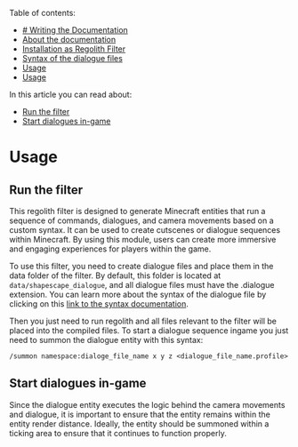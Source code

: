 <!-- doctree start -->
Table of contents:
- [# Writing the Documentation](/docs/writing_the_documentation.md)
- [About the documentation](/docs/README.md)
- [Installation as Regolith Filter](/docs/installation.md)
- [Syntax of the dialogue files](/docs/syntax.md)
- [Usage](/docs/usage_as_module.md)
- [Usage](/docs/usage_with_regolith_filter.md)

In this article you can read about:
- [Run the filter](#run-the-filter)
- [Start dialogues in-game](#start-dialogues-in-game)
<!-- doctree end -->
# Usage

## Run the filter
This regolith filter is designed to generate Minecraft entities that run a sequence of commands, dialogues, and camera movements based on a custom syntax. It can be used to create cutscenes or dialogue sequences within Minecraft. By using this module, users can create more immersive and engaging experiences for players within the game.

To use this filter, you need to create dialogue files and place them in the data folder of the filter. By default, this folder is located at `data/shapescape_dialogue`, and all dialogue files must have the .dialogue extension. You can learn more about the syntax of the dialogue file by clicking on this [link to the syntax documentation](/docs/syntax.md).

Then you just need to run regolith and all files relevant to the filter will be placed into the compiled files. To start a dialogue sequence ingame you just need to summon the dialogue entity with this syntax:

```
/summon namespace:dialoge_file_name x y z <dialogue_file_name.profile>
```

## Start dialogues in-game
Since the dialogue entity executes the logic behind the camera movements and dialogue, it is important to ensure that the entity remains within the entity render distance. Ideally, the entity should be summoned within a ticking area to ensure that it continues to function properly.